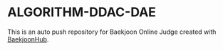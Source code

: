 # ALGORITHM-DDAC-DAE
This is an auto push repository for Baekjoon Online Judge created with [BaekjoonHub](https://github.com/BaekjoonHub/BaekjoonHub).
